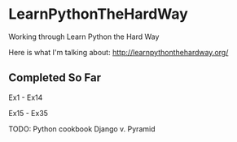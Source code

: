 LearnPythonTheHardWay
=====================

Working through Learn Python the Hard Way

Here is what I'm talking about:
http://learnpythonthehardway.org/

Completed So Far
----------------
Ex1 - Ex14

Ex15 - Ex35


TODO:
Python cookbook
Django v. Pyramid
